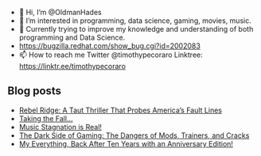 - 👋 Hi, I’m @OldmanHades
- 👀 I’m interested in programming, data science, gaming, movies, music.
- 🌱 Currently trying to improve my knowledge and understanding of both programming and Data Science.
- https://bugzilla.redhat.com/show_bug.cgi?id=2002083
- 📫 How to reach me Twitter @timothypecoraro
Linktree: https://linktr.ee/timothypecoraro

## Blog posts
<!-- BLOG-POST-LIST:START -->
- [Rebel Ridge: A Taut Thriller That Probes America’s Fault Lines](https://medium.com/@timothypecoraro/rebel-ridge-a-taut-thriller-that-probes-americas-fault-lines-93d6d177ee03?source=rss-5097f5c9b801------2)
- [Taking the Fall…](https://medium.com/@timothypecoraro/taking-the-fall-43ec248666e6?source=rss-5097f5c9b801------2)
- [Music Stagnation is Real!](https://medium.com/@timothypecoraro/music-stagnation-is-real-5a676d5df83c?source=rss-5097f5c9b801------2)
- [The Dark Side of Gaming: The Dangers of Mods, Trainers, and Cracks](https://medium.com/@timothypecoraro/the-dark-side-of-gaming-the-dangers-of-mods-trainers-and-cracks-70a8e02c0a4b?source=rss-5097f5c9b801------2)
- [My Everything, Back After Ten Years with an Anniversary Edition!](https://medium.com/@timothypecoraro/my-everything-back-after-ten-years-with-an-anniversary-edition-c4aa737eba6d?source=rss-5097f5c9b801------2)
<!-- BLOG-POST-LIST:END -->
